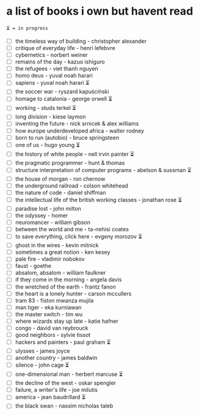 # a list of books i own but havent read

`⏳ = in progress`

- [ ] the timeless way of building - christopher alexander
- [ ] critique of everyday life - henri lefebvre
- [ ] cybernetics - norbert weiner
- [ ] remains of the day - kazuo ishiguro
- [ ] the refugees - viet thanh nguyen
- [ ] homo deus - yuval noah harari
- [ ] sapiens - yuval noah harari ⏳
- [ ] the soccer war - ryszard kapuściński
- [ ] homage to catalonia - george orwell ⏳
- [ ] working - studs terkel ⏳
- [ ] long division - kiese laymon
- [ ] inventing the future - nick srnicek & alex williams
- [ ] how europe underdeveloped africa - walter rodney
- [ ] born to run (autobio) - bruce springsteen
- [ ] one of us - hugo young ⏳
- [ ] the history of white people - nell irvin painter ⏳
- [ ] the pragmatic programmer - hunt & thomas
- [ ] structure interpretation of computer programs - abelson & sussman ⏳
- [ ] the house of morgan - ron chernow
- [ ] the underground railroad - colson whitehead
- [ ] the nature of code - daniel shiffman
- [ ] the intellectual life of the british working classes - jonathan rose ⏳
- [ ] paradise lost - john milton
- [ ] the odyssey - homer
- [ ] neuromancer - william gibson
- [ ] between the world and me - ta-nehisi coates
- [ ] to save everything, click here - evgeny morozov ⏳
- [ ] ghost in the wires - kevin mitnick
- [ ] sometimes a great notion - ken kesey
- [ ] pale fire - vladimir nobokov
- [ ] faust - goethe
- [ ] absalom, absalom - william faulkner
- [ ] if they come in the morning - angela davis
- [ ] the wretched of the earth - frantz fanon
- [ ] the heart is a lonely hunter - carson mccullers
- [ ] tram 83 - fiston mwanza mujila
- [ ] man tiger - eka kurniawan
- [ ] the master switch - tim wu
- [ ] where wizards stay up late - katie hafner
- [ ] congo - david van reybrouck
- [ ] good neighbors - sylvie tissot
- [ ] hackers and painters - paul graham ⏳
- [ ] ulysses - james joyce
- [ ] another country - james baldwin
- [ ] silence - john cage ⏳
- [ ] one-dimensional man - herbert marcuse ⏳
- [ ] the decline of the west - oskar spengler
- [ ] failure, a writer's life - joe milutis
- [ ] america - jean baudrillard ⏳
- [ ] the black swan - nassim nicholas taleb
